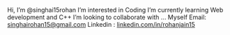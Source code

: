  Hi, I’m @singhai15rohan
 I’m interested in Coding
I’m currently learning Web development and C++
I’m looking to collaborate with ... Myself
Email: singhairohan15@gmail.com
Linkedin : [linkedin.com/in/rohanjain15](https://linkedin.com/in/rohanjain15)

<!---
singhai15rohan/singhai15rohan is a ✨ special ✨ repository because its `README.md` (this file) appears on your GitHub profile.
You can click the Preview link to take a look at your changes.
--->
